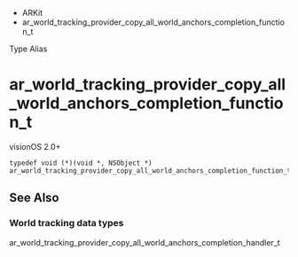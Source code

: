 

- ARKit
-  ar_world_tracking_provider_copy_all_world_anchors_completion_function_t 

Type Alias

# ar_world_tracking_provider_copy_all_world_anchors_completion_function_t

visionOS 2.0+

``` source
typedef void (*)(void *, NSObject *) ar_world_tracking_provider_copy_all_world_anchors_completion_function_t;
```

## See Also

### World tracking data types

ar_world_tracking_provider_copy_all_world_anchors_completion_handler_t

